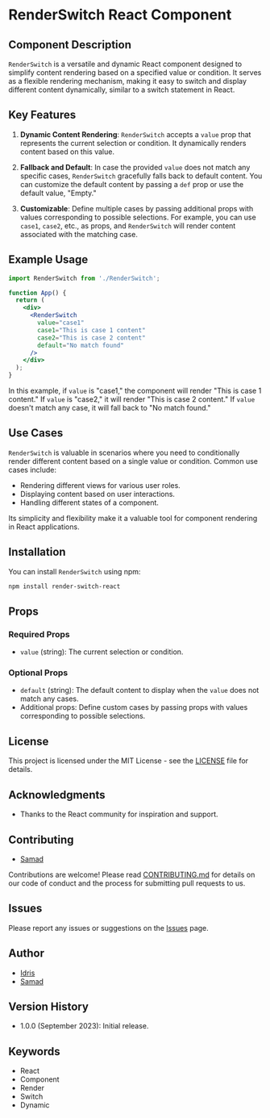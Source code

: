 # RenderSwitch React Component

## Component Description

`RenderSwitch` is a versatile and dynamic React component designed to simplify content rendering based on a specified value or condition. It serves as a flexible rendering mechanism, making it easy to switch and display different content dynamically, similar to a switch statement in React.

## Key Features

1. **Dynamic Content Rendering**: `RenderSwitch` accepts a `value` prop that represents the current selection or condition. It dynamically renders content based on this value.

2. **Fallback and Default**: In case the provided `value` does not match any specific cases, `RenderSwitch` gracefully falls back to default content. You can customize the default content by passing a `def` prop or use the default value, "Empty."

3. **Customizable**: Define multiple cases by passing additional props with values corresponding to possible selections. For example, you can use `case1`, `case2`, etc., as props, and `RenderSwitch` will render content associated with the matching case.

## Example Usage

```jsx
import RenderSwitch from './RenderSwitch';

function App() {
  return (
    <div>
      <RenderSwitch
        value="case1"
        case1="This is case 1 content"
        case2="This is case 2 content"
        default="No match found"
      />
    </div>
  );
}
```

In this example, if `value` is "case1," the component will render "This is case 1 content." If `value` is "case2," it will render "This is case 2 content." If `value` doesn't match any case, it will fall back to "No match found."

## Use Cases

`RenderSwitch` is valuable in scenarios where you need to conditionally render different content based on a single value or condition. Common use cases include:

- Rendering different views for various user roles.
- Displaying content based on user interactions.
- Handling different states of a component.

Its simplicity and flexibility make it a valuable tool for component rendering in React applications.

## Installation

You can install `RenderSwitch` using npm:

```bash
npm install render-switch-react
```

## Props

### Required Props

- `value` (string): The current selection or condition.

### Optional Props

- `default` (string): The default content to display when the `value` does not match any cases.
- Additional props: Define custom cases by passing props with values corresponding to possible selections.

## License

This project is licensed under the MIT License - see the [LICENSE](LICENSE) file for details.

## Acknowledgments

- Thanks to the React community for inspiration and support.

## Contributing

- [Samad](https://github.com/DOriginalSamxie)

Contributions are welcome! Please read [CONTRIBUTING.md](CONTRIBUTING.md) for details on our code of conduct and the process for submitting pull requests to us.

## Issues

Please report any issues or suggestions on the [Issues](https://github.com/hideeLaalaa/renderswitch/issues) page.

## Author

- [Idris](https://github.com/hideeLaalaa)
- [Samad](https://github.com/DOriginalSamxie)

## Version History

- 1.0.0 (September 2023): Initial release.

## Keywords

- React
- Component
- Render
- Switch
- Dynamic